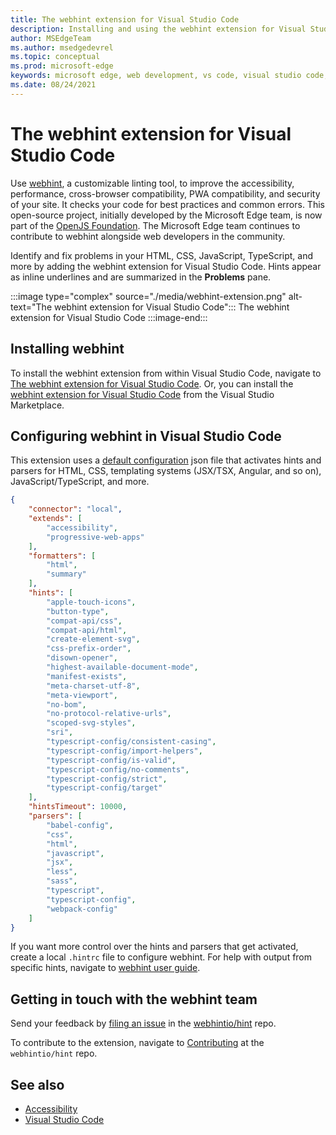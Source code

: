 ```yaml
---
title: The webhint extension for Visual Studio Code
description: Installing and using the webhint extension for Visual Studio Code.
author: MSEdgeTeam
ms.author: msedgedevrel
ms.topic: conceptual
ms.prod: microsoft-edge
keywords: microsoft edge, web development, vs code, visual studio code, webhint
ms.date: 08/24/2021
---
```

# The webhint extension for Visual Studio Code

Use [webhint](https://webhint.io), a customizable linting tool, to improve the accessibility, performance, cross-browser compatibility, PWA compatibility, and security of your site.  It checks your code for best practices and common errors. This open-source project, initially developed by the Microsoft Edge team, is now part of the [OpenJS Foundation](https://openjsf.org).  The Microsoft Edge team continues to contribute to webhint alongside web developers in the community.

Identify and fix problems in your HTML, CSS, JavaScript, TypeScript, and more by adding the webhint extension for Visual Studio Code.  Hints appear as inline underlines and are summarized in the **Problems** pane.

:::image type="complex" source="./media/webhint-extension.png" alt-text="The webhint extension for Visual Studio Code":::
   The webhint extension for Visual Studio Code
:::image-end:::


<!-- ====================================================================== -->
## Installing webhint

To install the webhint extension from within Visual Studio Code, navigate to [The webhint extension for Visual Studio Code](index.md#the-webhint-extension-for-visual-studio-code). <!-- in the article _Visual Studio Code overview_. -->  Or, you can install the [webhint extension for Visual Studio Code](https://marketplace.visualstudio.com/items?itemName=webhint.vscode-webhint) from the Visual Studio Marketplace.


<!-- ====================================================================== -->
## Configuring webhint in Visual Studio Code

This extension uses a [default configuration](https://github.com/webhintio/hint/blob/master/packages/configuration-development/index.json) json file that activates hints and parsers for HTML, CSS, templating systems (JSX/TSX, Angular, and so on), JavaScript/TypeScript, and more.

```json
{
    "connector": "local",
    "extends": [
        "accessibility",
        "progressive-web-apps"
    ],
    "formatters": [
        "html",
        "summary"
    ],
    "hints": [
        "apple-touch-icons",
        "button-type",
        "compat-api/css",
        "compat-api/html",
        "create-element-svg",
        "css-prefix-order",
        "disown-opener",
        "highest-available-document-mode",
        "manifest-exists",
        "meta-charset-utf-8",
        "meta-viewport",
        "no-bom",
        "no-protocol-relative-urls",
        "scoped-svg-styles",
        "sri",
        "typescript-config/consistent-casing",
        "typescript-config/import-helpers",
        "typescript-config/is-valid",
        "typescript-config/no-comments",
        "typescript-config/strict",
        "typescript-config/target"
    ],
    "hintsTimeout": 10000,
    "parsers": [
        "babel-config",
        "css",
        "html",
        "javascript",
        "jsx",
        "less",
        "sass",
        "typescript",
        "typescript-config",
        "webpack-config"
    ]
}
```

If you want more control over the hints and parsers that get activated, create a local `.hintrc` file to configure webhint.  For help with output from specific hints, navigate to [webhint user guide](https://webhint.io/docs/user-guide/configuring-webhint/summary).


<!-- ====================================================================== -->
## Getting in touch with the webhint team

Send your feedback by [filing an issue](https://github.com/webhintio/hint/issues/new) in the [webhintio/hint](https://github.com/webhintio/hint) repo.

To contribute to the extension, navigate to [Contributing](https://github.com/webhintio/hint/blob/master/packages/extension-vscode/CONTRIBUTING.md) at the `webhintio/hint` repo.


<!-- ====================================================================== -->
## See also

*  [Accessibility](/microsoft-edge/accessibility)
*  [Visual Studio Code](/microsoft-edge/visual-studio-code/index)
